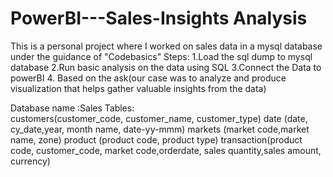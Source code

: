 # PowerBI---Sales-Insights Analysis

This is a personal project where I worked on  sales data in a mysql database under the guidance of "Codebasics"
Steps:
1.Load the sql dump to mysql database
2.Run basic analysis on the data using SQL
3.Connect the Data to powerBI 
4. Based on the ask(our case was to analyze and produce visualization that helps gather valuable insights from the data)


Database name :Sales
Tables:    
customers(customer_code, customer_name, customer_type)
date (date, cy_date,year, month name, date-yy-mmm)
markets (market code,market name, zone)
product (product code, product type)
transaction(product code, customer_code, market code,orderdate, sales quantity,sales amount, currency)



